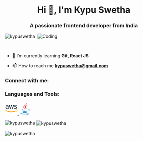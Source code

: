 <h1 align="center">Hi 👋, I'm Kypu Swetha</h1>
<h3 align="center">A passionate frontend developer from India</h3>
<img align="right" alt="Coding" width="400" src="https://miro.medium.com/max/1400/1*qdAW1TjCN57h1lbuuzvchg.gif">


<p align="left"> <img src="https://komarev.com/ghpvc/?username=kypuswetha&label=Profile%20views&color=0e75b6&style=flat" alt="kypuswetha" /> </p>

<p align="left"> <a href="https://twitter.com/" target="blank"><img src="https://img.shields.io/twitter/follow/?logo=twitter&style=for-the-badge" alt="" /></a> </p>

- 🌱 I’m currently learning **Git, React JS**

- 📫 How to reach me **kypuswetha@gmail.com**

<h3 align="left">Connect with me:</h3>
<p align="left">
</p>

<h3 align="left">Languages and Tools:</h3>
<p align="left"> <a href="https://aws.amazon.com" target="_blank" rel="noreferrer"> <img src="https://raw.githubusercontent.com/devicons/devicon/master/icons/amazonwebservices/amazonwebservices-original-wordmark.svg" alt="aws" width="40" height="40"/> </a> <a href="https://www.java.com" target="_blank" rel="noreferrer"> <img src="https://raw.githubusercontent.com/devicons/devicon/master/icons/java/java-original.svg" alt="java" width="40" height="40"/> </a> </p>

<p><img align="left" src="https://github-readme-stats.vercel.app/api/top-langs?username=kypuswetha&show_icons=true&locale=en&layout=compact" alt="kypuswetha" /></p>

<p>&nbsp;<img align="center" src="https://github-readme-stats.vercel.app/api?username=kypuswetha&show_icons=true&locale=en" alt="kypuswetha" /></p>

<p><img align="center" src="https://github-readme-streak-stats.herokuapp.com/?user=kypuswetha&" alt="kypuswetha" /></p>

